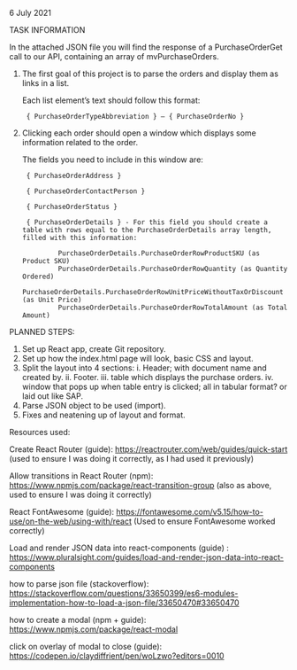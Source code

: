 6 July 2021

TASK INFORMATION

In the attached JSON file you will find the response of a PurchaseOrderGet call to our API, containing an array of mvPurchaseOrders.

1. The first goal of this project is to parse the orders and display them as links in a list.

    Each list element’s text should follow this format:

        { PurchaseOrderTypeAbbreviation } – { PurchaseOrderNo }

2. Clicking each order should open a window which displays some information related to the order.

    The fields you need to include in this window are:

        { PurchaseOrderAddress }

        { PurchaseOrderContactPerson }

        { PurchaseOrderStatus }

        { PurchaseOrderDetails } - For this field you should create a table with rows equal to the PurchaseOrderDetails array length, filled with this information:

                PurchaseOrderDetails.PurchaseOrderRowProductSKU (as Product SKU)
                PurchaseOrderDetails.PurchaseOrderRowQuantity (as Quantity Ordered)
                PurchaseOrderDetails.PurchaseOrderRowUnitPriceWithoutTaxOrDiscount (as Unit Price)
                PurchaseOrderDetails.PurchaseOrderRowTotalAmount (as Total Amount)




PLANNED STEPS:

1. Set up React app, create Git repository.
2. Set up how the index.html page will look, basic CSS and layout.
3. Split the layout into 4 sections:
        i. Header; with document name and created by.
        ii. Footer.
        iii. table which displays the purchase orders.
        iv. window that pops up when table entry is clicked; all in tabular format? or laid out like SAP.
4. Parse JSON object to be used (import).
5. Fixes and neatening up of layout and format.


Resources used:

Create React Router (guide):
https://reactrouter.com/web/guides/quick-start (used to ensure I was doing it correctly, as I had used it previously)

Allow transitions in React Router (npm):
https://www.npmjs.com/package/react-transition-group (also as above, used to ensure I was doing it correctly)

React FontAwesome (guide):
https://fontawesome.com/v5.15/how-to-use/on-the-web/using-with/react (Used to ensure FontAwesome worked correctly)


Load and render JSON data into react-components (guide) : https://www.pluralsight.com/guides/load-and-render-json-data-into-react-components

how to parse json file (stackoverflow):
https://stackoverflow.com/questions/33650399/es6-modules-implementation-how-to-load-a-json-file/33650470#33650470


how to create a modal (npm + guide):
https://www.npmjs.com/package/react-modal

click on overlay of modal to close (guide):
https://codepen.io/claydiffrient/pen/woLzwo?editors=0010
